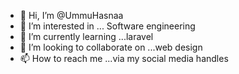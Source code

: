 - 👋 Hi, I’m @UmmuHasnaa
- 👀 I’m interested in ... Software engineering
- 🌱 I’m currently learning ...laravel
- 💞️ I’m looking to collaborate on ...web design
- 📫 How to reach me ...via my social media handles

<!---
UmmuHasnaa/UmmuHasnaa is a ✨ special ✨ repository because its `README.md` (this file) appears on your GitHub profile.
You can click the Preview link to take a look at your changes.
--->
